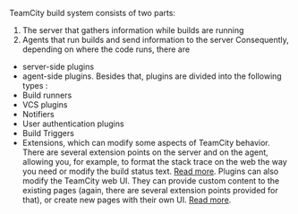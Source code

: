 [//]: # (title: Plugin Types in TeamCity)
[//]: # (auxiliary-id: Plugin+Types+in+TeamCity.html)



TeamCity build system consists of two parts:
1. The server that gathers information while builds are running
2. Agents that run builds and send information to the server
Consequently, depending on where the code runs, there are
* server\-side plugins
* agent\-side plugins.
Besides that, plugins are divided into the following types :
* Build runners
* VCS plugins
* Notifiers
* User authentication plugins
* Build Triggers
* Extensions, which can modify some aspects of TeamCity behavior. There are several extension points on the server and on the agent, allowing you, for example, to format the stack trace on the web the way you need or modify the build status text. [Read more](extensions.md).
Plugins can also modify the TeamCity web UI. They can provide custom content to the existing pages (again, there are several extension points provided for that), or create new pages with their own UI. [Read more](web-ui-extensions.md).
